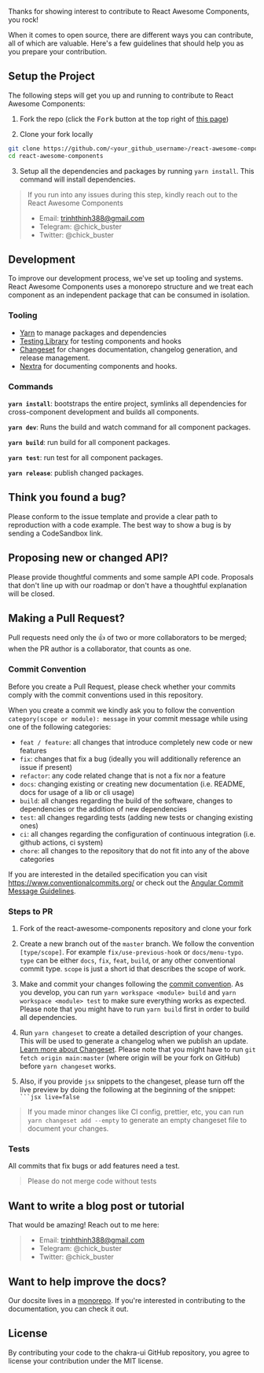 Thanks for showing interest to contribute to React Awesome Components, you rock!

When it comes to open source, there are different ways you can contribute, all
of which are valuable. Here's a few guidelines that should help you as you
prepare your contribution.

## Setup the Project

The following steps will get you up and running to contribute to React Awesome Components:

1. Fork the repo (click the <kbd>Fork</kbd> button at the top right of
   [this page]([https://github.com/chakra-ui/chakra-ui](https://github.com/trinhthinh388/react-awesome-components)))

2. Clone your fork locally

```sh
git clone https://github.com/<your_github_username>/react-awesome-components.git
cd react-awesome-components
```

3. Setup all the dependencies and packages by running `yarn install`. This
   command will install dependencies.

> If you run into any issues during this step, kindly reach out to the React Awesome Components
> - Email: trinhthinh388@gmail.com
> - Telegram: @chick_buster
> - Twitter: @chick_buster

## Development

To improve our development process, we've set up tooling and systems. React Awesome Components
uses a monorepo structure and we treat each component as an independent package
that can be consumed in isolation.

### Tooling

- [Yarn](https://yarnpkg.com/) to manage packages and dependencies
- [Testing Library](https://testing-library.com/) for testing components and
  hooks
- [Changeset](https://github.com/atlassian/changesets) for changes
  documentation, changelog generation, and release management.
- [Nextra](https://nextra.site) for documenting components and hooks.

### Commands

**`yarn install`**: bootstraps the entire project, symlinks all dependencies for
cross-component development and builds all components.

**`yarn dev`**: Runs the build and watch command for all component packages.

**`yarn build`**: run build for all component packages.

**`yarn test`**: run test for all component packages.

**`yarn release`**: publish changed packages.

## Think you found a bug?

Please conform to the issue template and provide a clear path to reproduction
with a code example. The best way to show a bug is by sending a CodeSandbox
link.

## Proposing new or changed API?

Please provide thoughtful comments and some sample API code. Proposals that
don't line up with our roadmap or don't have a thoughtful explanation will be
closed.

## Making a Pull Request?

Pull requests need only the :+1: of two or more collaborators to be merged; when
the PR author is a collaborator, that counts as one.

### Commit Convention

Before you create a Pull Request, please check whether your commits comply with
the commit conventions used in this repository.

When you create a commit we kindly ask you to follow the convention
`category(scope or module): message` in your commit message while using one of
the following categories:

- `feat / feature`: all changes that introduce completely new code or new
  features
- `fix`: changes that fix a bug (ideally you will additionally reference an
  issue if present)
- `refactor`: any code related change that is not a fix nor a feature
- `docs`: changing existing or creating new documentation (i.e. README, docs for
  usage of a lib or cli usage)
- `build`: all changes regarding the build of the software, changes to
  dependencies or the addition of new dependencies
- `test`: all changes regarding tests (adding new tests or changing existing
  ones)
- `ci`: all changes regarding the configuration of continuous integration (i.e.
  github actions, ci system)
- `chore`: all changes to the repository that do not fit into any of the above
  categories

If you are interested in the detailed specification you can visit
https://www.conventionalcommits.org/ or check out the
[Angular Commit Message Guidelines](https://github.com/angular/angular/blob/22b96b9/CONTRIBUTING.md#-commit-message-guidelines).

### Steps to PR

1. Fork of the react-awesome-components repository and clone your fork

2. Create a new branch out of the `master` branch. We follow the convention
   `[type/scope]`. For example `fix/use-previous-hook` or `docs/menu-typo`. `type`
   can be either `docs`, `fix`, `feat`, `build`, or any other conventional
   commit type. `scope` is just a short id that describes the scope of work.

3. Make and commit your changes following the
   [commit convention](https://github.com//trinhthinh388/react-awesome-components/blob/master/CONTRIBUTING.md#commit-convention).
   As you develop, you can run `yarn workspace <module> build` and
   `yarn workspace <module> test` to make sure everything works as expected. Please
   note that you might have to run `yarn build` first in order to build all
   dependencies.

4. Run `yarn changeset` to create a detailed description of your changes. This
   will be used to generate a changelog when we publish an update.
   [Learn more about Changeset](https://github.com/atlassian/changesets/tree/master/packages/cli).
   Please note that you might have to run `git fetch origin main:master` (where
   origin will be your fork on GitHub) before `yarn changeset` works.
5. Also, if you provide `jsx` snippets to the changeset, please turn off the
   live preview by doing the following at the beginning of the snippet:
   ` ```jsx live=false`

> If you made minor changes like CI config, prettier, etc, you can run
> `yarn changeset add --empty` to generate an empty changeset file to document
> your changes.

### Tests

All commits that fix bugs or add features need a test.

> Please do not merge code without tests

## Want to write a blog post or tutorial

That would be amazing! Reach out to me here:
> - Email: trinhthinh388@gmail.com
> - Telegram: @chick_buster
> - Twitter: @chick_buster

## Want to help improve the docs?

Our docsite lives in a
[monorepo](https://github.com/trinhthinh388/react-awesome-components/apps/docs). If you're
interested in contributing to the documentation, you can check it out.

## License

By contributing your code to the chakra-ui GitHub repository, you agree to
license your contribution under the MIT license.
